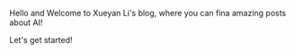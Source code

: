 Hello and Welcome to Xueyan Li's blog, where you can fina amazing posts about AI!


Let's get started!



